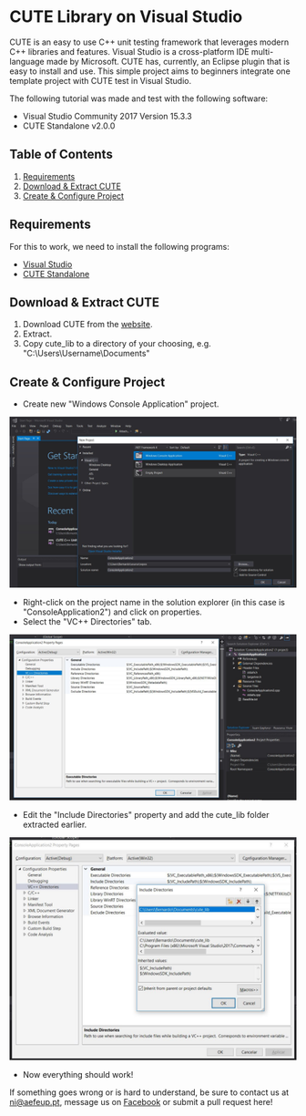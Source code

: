 # CUTE Library on Visual Studio
CUTE is an easy to use C++ unit testing framework that leverages modern C++ libraries and features. 
Visual Studio is a cross-platform IDE multi-language made by Microsoft.
CUTE has, currently, an Eclipse plugin that is easy to install and use. 
This simple project aims to beginners integrate one template project with CUTE test in Visual Studio.


The following tutorial was made and test with the following software:
* Visual Studio Community 2017 Version 15.3.3
* CUTE Standalone v2.0.0

## Table of Contents
1. [Requirements](#requirements)
2. [Download & Extract CUTE](#download-extract-cute)
3. [Create & Configure Project](#create-configure-project)

## Requirements

For this to work, we need to install the following programs:
* [Visual Studio](https://www.jetbrains.com/clion/)
* [CUTE Standalone](http://cute-test.com/projects/cute/wiki/CUTE_Standalone)

## Download & Extract CUTE 

1. Download CUTE from the [website](http://cute-test.com/projects/cute/wiki/CUTE_Standalone).
1. Extract. 
1. Copy cute_lib to a directory of your choosing, e.g. "C:\Users\Username\Documents\"

## Create & Configure Project

* Create new "Windows Console Application" project.

![Create new project](new_project.jpg)

* Right-click on the project name in the solution explorer (in this case is "ConsoleApplication2") and click on properties.
* Select the "VC++ Directories" tab.

![Properties](properties.jpg)

* Edit the "Include Directories" property and add the cute_lib folder extracted earlier.

![Add to path](add_to_path.jpg)

* Now everything should work!

If something goes wrong or is hard to understand, be sure to contact us at [ni@aefeup.pt](mailto:ni@aefeup.pt), message us on [Facebook](www.facebook.com/niaefeup) or submit a pull request here!